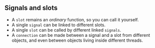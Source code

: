 ## Signals and slots
- A `slot` remains an *ordinary* function, so you can call it yourself.
- A single `signal` can be linked to different slots.
- A single `slot` can be called by different linked `signals`.
- A `connection` can be made between a signal and a slot from different objects, and even between objects living inside different threads.
